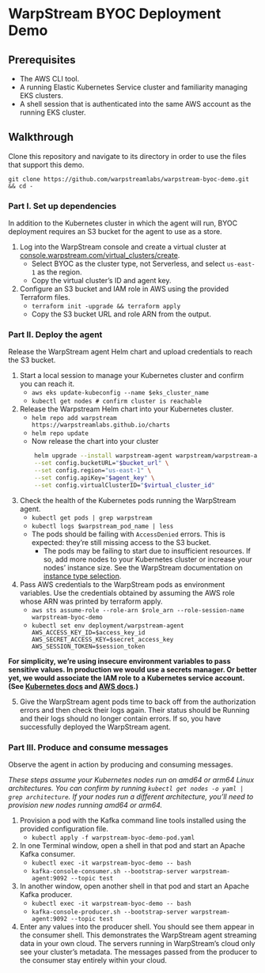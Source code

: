 # WarpStream BYOC Deployment Demo

## Prerequisites
- The AWS CLI tool.
- A running Elastic Kubernetes Service cluster and familiarity managing EKS clusters.
- A shell session that is authenticated into the same AWS account as the running EKS cluster.

## Walkthrough

Clone this repository and navigate to its directory in order to use the files that support this demo.

`git clone https://github.com/warpstreamlabs/warpstream-byoc-demo.git && cd -`

### Part I. Set up dependencies

In addition to the Kubernetes cluster in which the agent will run, BYOC deployment requires an S3 bucket for the agent to use as a store.

1. Log into the WarpStream console and create a virtual cluster at [console.warpstream.com/virtual_clusters/create][warpstream_console].
    - Select BYOC as the cluster type, not Serverless, and select `us-east-1` as the region.
    - Copy the virtual cluster’s ID and agent key.
2. Configure an S3 bucket and IAM role in AWS using the provided Terraform files.
    - `terraform init -upgrade && terraform apply`
    - Copy the S3 bucket URL and role ARN from the output.

### Part II. Deploy the agent

Release the WarpStream agent Helm chart and upload credentials to reach the S3 bucket.

1. Start a local session to manage your Kubernetes cluster and confirm you can reach it.
    - `aws eks update-kubeconfig --name $eks_cluster_name`
    - `kubectl get nodes # confirm cluster is reachable`
2. Release the Warpstream Helm chart into your Kubernetes cluster.
    - `helm repo add warpstream https://warpstreamlabs.github.io/charts`
    - `helm repo update`
    - Now release the chart into your cluster
    ```bash
        helm upgrade --install warpstream-agent warpstream/warpstream-agent \
        --set config.bucketURL="$bucket_url" \
        --set config.region="us-east-1" \
        --set config.apiKey="$agent_key" \
        --set config.virtualClusterID="$virtual_cluster_id"
    ```
3. Check the health of the Kubernetes pods running the WarpStream agent.
    - `kubectl get pods | grep warpstream`
    - `kubectl logs $warpstream_pod_name | less`
    - The pods should be failing with `AccessDenied` errors. This is expected: they’re still missing access to the S3 bucket.
        - The pods may be failing to start due to insufficient resources. If so, add more nodes to your Kubernetes cluster or increase your nodes’ instance size. See the WarpStream documentation on [instance type selection][].
4. Pass AWS credentials to the WarpStream pods as environment variables. Use the credentials obtained by assuming the AWS role whose ARN was printed by terraform apply.
    - `aws sts assume-role --role-arn $role_arn --role-session-name warpstream-byoc-demo`
    - `kubectl set env deployment/warpstream-agent AWS_ACCESS_KEY_ID=$access_key_id AWS_SECRET_ACCESS_KEY=$secret_access_key AWS_SESSION_TOKEN=$session_token`

**For simplicity, we’re using insecure environment variables to pass sensitive values. In production we would use a secrets manager. Or better yet, we would associate the IAM role to a Kubernetes service account. (See [Kubernetes docs][] and [AWS docs][].)**

5. Give the WarpStream agent pods time to back off from the authorization errors and then check their logs again. Their status should be Running and their logs should no longer contain errors. If so, you have successfully deployed the WarpStream agent.

### Part III. Produce and consume messages

Observe the agent in action by producing and consuming messages.

*These steps assume your Kubernetes nodes run on amd64 or arm64 Linux architectures. You can confirm by running `kubectl get nodes -o yaml | grep architecture`. If your nodes run a different architecture, you’ll need to provision new nodes running amd64 or arm64.*

1. Provision a pod with the Kafka command line tools installed using the provided configuration file.
    - `kubectl apply -f warpstream-byoc-demo-pod.yaml`
2. In one Terminal window, open a shell in that pod and start an Apache Kafka consumer.
    - `kubectl exec -it warpstream-byoc-demo -- bash`
    - `kafka-console-consumer.sh --bootstrap-server warpstream-agent:9092 --topic test`
3. In another window, open another shell in that pod and start an Apache Kafka producer.
    - `kubectl exec -it warpstream-byoc-demo -- bash`
    - `kafka-console-producer.sh --bootstrap-server warpstream-agent:9092 --topic test`
4. Enter any values into the producer shell. You should see them appear in the consumer shell. This demonstrates the WarpStream agent streaming data in your own cloud. The servers running in WarpStream’s cloud only see your cluster’s metadata. The messages passed from the producer to the consumer stay entirely within your cloud.

[warpstream_console]: https://console.warpstream.com/virtual_clusters/create
[instance type selection]: https://docs.warpstream.com/warpstream/byoc/deploy#instance-selection
[Kubernetes docs]: https://kubernetes.io/docs/tasks/configure-pod-container/configure-service-account/
[AWS docs]: https://docs.aws.amazon.com/eks/latest/userguide/iam-roles-for-service-accounts.html
